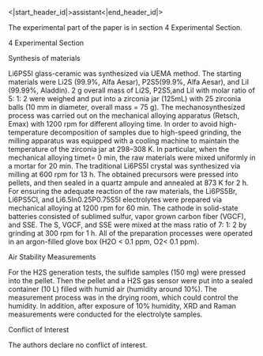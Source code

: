 <|start_header_id|>assistant<|end_header_id|>

The experimental part of the paper is in section 4 Experimental Section. 

4 Experimental Section

Synthesis of materials

Li6PS5I glass-ceramic was synthesized via UEMA method. The starting materials were Li2S (99.9%, Alfa Aesar), P2S5(99.9%, Alfa Aesar), and LiI (99.99%, Aladdin). 2 g overall mass of Li2S, P2S5,and LiI with molar ratio of 5: 1: 2 were weighed and put into a zirconia jar (125mL) with 25 zirconia balls (10 mm in diameter, overall mass = 75 g). The mechanosynthesized process was carried out on the mechanical alloying apparatus (Retsch, Emax) with 1200 rpm for different alloying time. In order to avoid high-temperature decomposition of samples due to high-speed grinding, the milling apparatus was equipped with a cooling machine to maintain the temperature of the zirconia jar at 298–308 K. In particular, when the mechanical alloying timet= 0 min, the raw materials were mixed uniformly in a mortar for 20 min. The traditional Li6PS5I crystal was synthesized via milling at 600 rpm for 13 h. The obtained precursors were pressed into pellets, and then sealed in a quartz ampule and annealed at 873 K for 2 h. For ensuring the adequate reaction of the raw materials, the Li6PS5Br, Li6PS5Cl, and Li6.5In0.25P0.75S5I electrolytes were prepared via mechanical alloying at 1200 rpm for 60 min. The cathode in solid-state batteries consisted of sublimed sulfur, vapor grown carbon fiber (VGCF), and SSE. The S, VGCF, and SSE were mixed at the mass ratio of 7: 1: 2 by grinding at 300 rpm for 1 h. All of the preparation processes were operated in an argon-filled glove box (H2O < 0.1 ppm, O2< 0.1 ppm).

Air Stability Measurements

For the H2S generation tests, the sulfide samples (150 mg) were pressed into the pellet. Then the pellet and a H2S gas sensor were put into a sealed container (10 L) filled with humid air (humidity around 10%). The measurement process was in the drying room, which could control the humidity. In addition, after exposure of 10% humidity, XRD and Raman measurements were conducted for the electrolyte samples.

Conflict of Interest

The authors declare no conflict of interest.